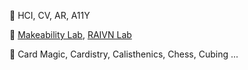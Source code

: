 🧠 HCI, CV, AR, A11Y

🔬 [Makeability Lab](https://makeabilitylab.cs.washington.edu/), [RAIVN Lab](https://raivn.cs.washington.edu/index.html)

🌟 Card Magic, Cardistry, Calisthenics, Chess, Cubing ...
